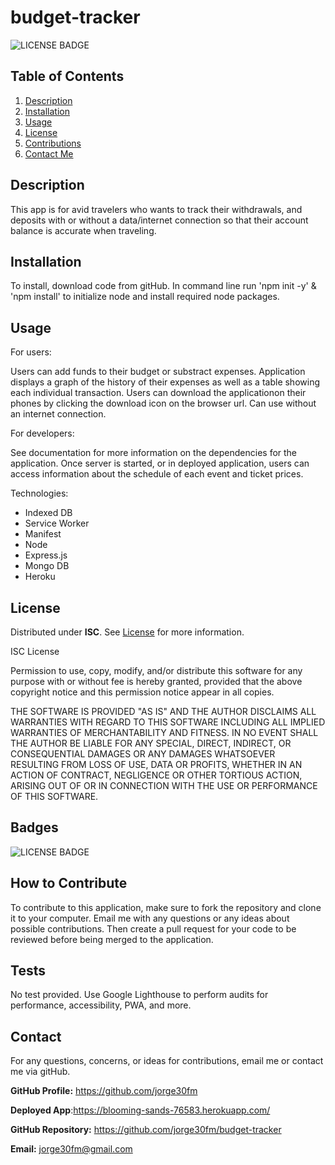# budget-tracker


![LICENSE BADGE](https://img.shields.io/badge/license-ISC-brightgreen?style=for-the-badge)

## Table of Contents

1. [Description](#description)
2. [Installation](#installation)
3. [Usage](#usage)
4. [License](#license)
5. [Contributions](#how-to-contribute)
6. [Contact Me](#contact)

## Description
This app is for avid travelers who wants to track their withdrawals, and deposits with or without a data/internet connection
so that their account balance is accurate when traveling.


## Installation
To install, download code from gitHub. In command line run 'npm init -y' & 'npm install' to initialize node and install required node packages.


## Usage
For users:

Users can add funds to their budget or substract expenses. Application displays a graph of the history of their expenses as well as a table showing each individual transaction. Users can download the applicationon their phones by clicking the download icon on the browser url. Can use without an internet connection.

For developers:

See documentation for more information on the dependencies for the application. Once server is started, or in deployed application, users can access information about the schedule of each event and ticket prices.

Technologies:

- Indexed DB
- Service Worker
- Manifest
- Node
- Express.js
- Mongo DB
- Heroku
## License

Distributed under **ISC**. See [License](https://spdx.org/licenses/ISC.html) for more information.



ISC License

Permission to use, copy, modify, and/or distribute this software for any purpose with or without fee is hereby granted, provided that the above copyright notice and this permission notice appear in all copies.

THE SOFTWARE IS PROVIDED "AS IS" AND THE AUTHOR DISCLAIMS ALL WARRANTIES WITH REGARD TO THIS SOFTWARE INCLUDING ALL IMPLIED WARRANTIES OF MERCHANTABILITY AND FITNESS. IN NO EVENT SHALL THE AUTHOR BE LIABLE FOR ANY SPECIAL, DIRECT, INDIRECT, OR CONSEQUENTIAL DAMAGES OR ANY DAMAGES WHATSOEVER RESULTING FROM LOSS OF USE, DATA OR PROFITS, WHETHER IN AN ACTION OF CONTRACT, NEGLIGENCE OR OTHER TORTIOUS ACTION, ARISING OUT OF OR IN CONNECTION WITH THE USE OR PERFORMANCE OF THIS SOFTWARE.

## Badges

![LICENSE BADGE](https://img.shields.io/badge/license-ISC-brightgreen?style=for-the-badge)

## How to Contribute

To contribute to this application, make sure to fork the repository and clone it to your computer. Email me with any questions or any ideas about possible contributions. Then create a pull request for your code to be reviewed before being merged to the application.

## Tests
No test provided. Use Google Lighthouse to perform audits for performance, accessibility, PWA, and more.

## Contact

For any questions, concerns, or ideas for contributions, email me or contact me via gitHub.

**GitHub Profile:** <https://github.com/jorge30fm>

**Deployed App**:<https://blooming-sands-76583.herokuapp.com/>

**GitHub Repository:** <https://github.com/jorge30fm/budget-tracker>

**Email:** jorge30fm@gmail.com





